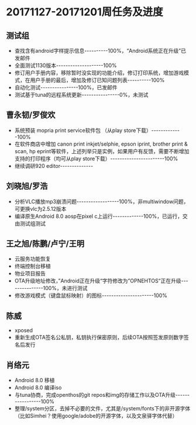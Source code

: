 # 20171127-20171201周任务及进度

## 测试组
- 查找含有android字样提示信息----------100%，“Android系统正在升级”已发邮件
- 全面测试1130版本--------------------100%
- 修订用户手册内容，移除暂时没实现的功能介绍，修订打印系统，增加游戏模式，在用户手册的最后，增加及修订已知问题列表----------100%
- 自动化测试----------------100%，已发邮件
- 测试基于tuna的远程系统更新----------------0%，未测试

## 曹永韧/罗俊欢
- 系统预装 mopria print service软件包 （从play store下载）-------------100%
- 在软件商店中增加 canon print inkjet/selphie, epson iprint, brother print & scan, hp eprint等软件，上述列举只是实例，如果用户有反馈，需要不断增加支持的打印程序（均可从play store下载）-----------------------100%
- 继续调研920 editor--------------

## 刘晓旭/罗浩
- 分析VLC播放mp3崩溃问题------------------100%，非multiwindow问题，可更换vlc为2.5.12版本
- 编译原生Android 8.0 aosp在pixel c上运行-------------100%，已运行，交由测试组测试

## 王之旭/陈鹏/卢宁/王明
- 云服务功能恢复
- 终端控制台移植
- 物业项目报告
- OTA升级地址修改，”Android正在升级“字符修改为”OPNEHTOS“正在升级---------------100%，未进行测试
- 修改游戏模式（键盘鼠标映射）的图标----------------------100%

## 陈威
- xposed
- 重新生成OTA签名公私钥，私钥执行保密原则，后续OTA按照签发原则数字签名后发行

## 肖络元
- Android 8.0 移植
- Android 8.0 编译iso
- 与tuna协商，完成openthos的git repos和img的存储工作以及OTA升级-----------------100%
- 整理/system分区，去掉不必要的文件，尤其是/system/fonts下的非开源字体（比如Simhei？使用google/adobe的开源字体，以及文泉驿字体代替）
